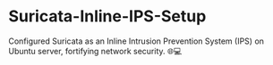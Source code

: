 # Suricata-Inline-IPS-Setup
Configured Suricata as an Inline Intrusion Prevention System (IPS) on Ubuntu server, fortifying network security. 🌐💻
